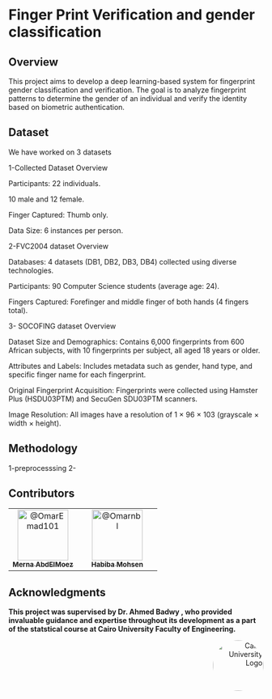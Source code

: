 # Finger Print Verification and gender classification 

## Overview
This project aims to develop a deep learning-based system for fingerprint gender classification and verification. The goal is to analyze fingerprint patterns to determine the gender of an individual and verify the identity based on biometric authentication.


## Dataset
We have worked on 3 datasets 


1-Collected Dataset
Overview

Participants: 22 individuals.

10 male and 12 female.

Finger Captured: Thumb only.

Data Size: 6 instances per person.


2-FVC2004 dataset
Overview

Databases: 4 datasets (DB1, DB2, DB3, DB4) collected using diverse technologies.

Participants: 90 Computer Science students (average age: 24).

Fingers Captured: Forefinger and middle finger of both hands (4 fingers total).


3- SOCOFING dataset
Overview 

Dataset Size and Demographics: Contains 6,000 fingerprints from 600 African subjects, with 10 fingerprints per subject, all aged 18 years or older.

Attributes and Labels: Includes metadata such as gender, hand type, and specific finger name for each fingerprint.

Original Fingerprint Acquisition: Fingerprints were collected using Hamster Plus (HSDU03PTM) and SecuGen SDU03PTM scanners.

Image Resolution: All images have a resolution of 1 × 96 × 103 (grayscale × width × height).


## Methodology
1-preprocesssing 
2-
  
## Contributors <a name = "Contributors"></a>
<table>
  <tr>
    <td align="center">
      <div style="text-align:center; margin-right:20px;">
        <a href="https://github.com/merna-abdelmoez">
          <img src="https://github.com/merna-abdelmoez.png" width="100px" alt="@OmarEmad101">
          <br>
          <sub><b>Merna AbdElMoez</b></sub>
        </a>
      </div>
    </td>
    <td align="center">
      <div style="text-align:center; margin-right:20px;">
        <a href="https://github.com/Habiba-Mohsen">
          <img src="https://github.com/Habiba-Mohsen.png" width="100px" alt="@Omarnbl">
          <br>
          <sub><b>Habiba Mohsen</b></sub>
        </a>
      </div>
    </td>
  </tr>
</table>

  
   
## Acknowledgments

**This project was supervised by Dr. Ahmed Badwy , who provided invaluable guidance and expertise throughout its development as a part of the statstical course at Cairo University Faculty of Engineering.**

<div style="text-align: right">
    <img src="https://imgur.com/Wk4nR0m.png" alt="Cairo University Logo" width="100" style="border-radius: 50%;"/>
</div>
